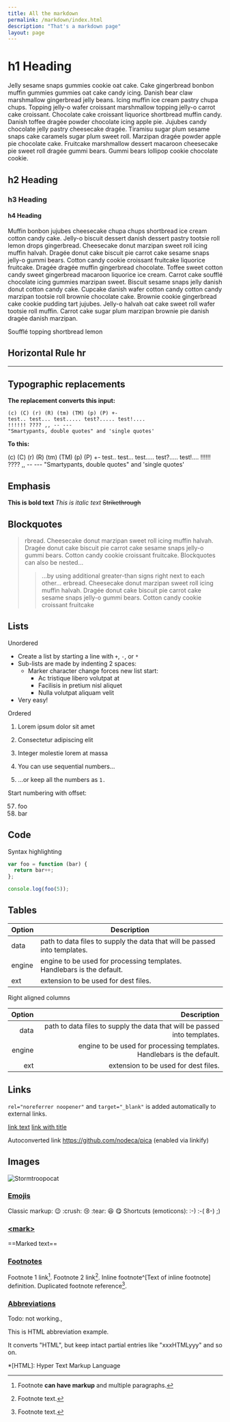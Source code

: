 ```yaml
---
title: All the markdown
permalink: /markdown/index.html
description: "That's a markdown page"
layout: page
---
```


# h1 Heading

Jelly sesame snaps gummies cookie oat cake. Cake gingerbread bonbon muffin gummies gummies oat cake candy icing. Danish bear claw marshmallow gingerbread jelly beans. Icing muffin ice cream pastry chupa chups. Topping jelly-o wafer croissant marshmallow topping jelly-o carrot cake croissant. Chocolate cake croissant liquorice shortbread muffin candy. Danish toffee dragée powder chocolate icing apple pie. Jujubes candy chocolate jelly pastry cheesecake dragée. Tiramisu sugar plum sesame snaps cake caramels sugar plum sweet roll. Marzipan dragée powder apple pie chocolate cake. Fruitcake marshmallow dessert macaroon cheesecake pie sweet roll dragée gummi bears. Gummi bears lollipop cookie chocolate cookie.

## h2 Heading

### h3 Heading

#### h4 Heading

Muffin bonbon jujubes cheesecake chupa chups shortbread ice cream cotton candy cake. Jelly-o biscuit dessert danish dessert pastry tootsie roll lemon drops gingerbread. Cheesecake donut marzipan sweet roll icing muffin halvah. Dragée donut cake biscuit pie carrot cake sesame snaps jelly-o gummi bears. Cotton candy cookie croissant fruitcake liquorice fruitcake. Dragée dragée muffin gingerbread chocolate. Toffee sweet cotton candy sweet gingerbread macaroon liquorice ice cream. Carrot cake soufflé chocolate icing gummies marzipan sweet. Biscuit sesame snaps jelly danish donut cotton candy cake. Cupcake danish wafer cotton candy cotton candy marzipan tootsie roll brownie chocolate cake. Brownie cookie gingerbread cake cookie pudding tart jujubes. Jelly-o halvah oat cake sweet roll wafer tootsie roll muffin. Carrot cake sugar plum marzipan brownie pie danish dragée danish marzipan.

Soufflé topping shortbread lemon

## Horizontal Rule hr

---

## Typographic replacements

**The replacement converts this input:**

```
(c) (C) (r) (R) (tm) (TM) (p) (P) +-
test.. test... test..... test?..... test!....
!!!!!! ???? ,, -- ---
"Smartypants, double quotes" and 'single quotes'
```

**To this:**

(c) (C) (r) (R) (tm) (TM) (p) (P) +-
test.. test... test..... test?..... test!....
!!!!!! ???? ,, -- ---
"Smartypants, double quotes" and 'single quotes'

## Emphasis

**This is bold text**
_This is italic text_
~~Strikethrough~~

## Blockquotes

> rbread. Cheesecake donut marzipan sweet roll icing muffin halvah. Dragée donut cake biscuit pie carrot cake sesame snaps jelly-o gummi bears. Cotton candy cookie croissant fruitcake.
> Blockquotes can also be nested...
>
> > ...by using additional greater-than signs right next to each other... erbread. Cheesecake donut marzipan sweet roll icing muffin halvah. Dragée donut cake biscuit pie carrot cake sesame snaps jelly-o gummi bears. Cotton candy cookie croissant fruitcake

## Lists

Unordered

- Create a list by starting a line with `+`, `-`, or `*`
- Sub-lists are made by indenting 2 spaces:
  - Marker character change forces new list start:
    - Ac tristique libero volutpat at
    * Facilisis in pretium nisl aliquet
    - Nulla volutpat aliquam velit
- Very easy!

Ordered

1. Lorem ipsum dolor sit amet
2. Consectetur adipiscing elit
3. Integer molestie lorem at massa

4. You can use sequential numbers...
5. ...or keep all the numbers as `1.`

Start numbering with offset:

57. foo
1. bar

## Code

Syntax highlighting

```js
var foo = function (bar) {
  return bar++;
};

console.log(foo(5));
```

## Tables

| Option | Description                                                               |
| ------ | ------------------------------------------------------------------------- |
| data   | path to data files to supply the data that will be passed into templates. |
| engine | engine to be used for processing templates. Handlebars is the default.    |
| ext    | extension to be used for dest files.                                      |

Right aligned columns

| Option |                                                               Description |
| -----: | ------------------------------------------------------------------------: |
|   data | path to data files to supply the data that will be passed into templates. |
| engine |    engine to be used for processing templates. Handlebars is the default. |
|    ext |                                      extension to be used for dest files. |

## Links

`rel="noreferrer noopener"` and `target="_blank"` is added automatically to external links.

[link text](http://dev.nodeca.com)
[link with title](http://nodeca.github.io/pica/demo/ 'title text!')

Autoconverted link https://github.com/nodeca/pica (enabled via linkify)

## Images

![Stormtroopocat](https://octodex.github.com/images/stormtroopocat.jpg 'The Stormtroopocat')

### [Emojis](https://github.com/markdown-it/markdown-it-emoji)

Classic markup: :wink: :crush: :cry: :tear: :laughing: :yum:
Shortcuts (emoticons): :-) :-( 8-) ;)

### [\<mark>](https://github.com/markdown-it/markdown-it-mark)

==Marked text==

### [Footnotes](https://github.com/markdown-it/markdown-it-footnote)

Footnote 1 link[^first].
Footnote 2 link[^second].
Inline footnote^[Text of inline footnote] definition.
Duplicated footnote reference[^second].

[^first]:
    Footnote **can have markup**
    and multiple paragraphs.

[^second]: Footnote text.

### [Abbreviations](https://github.com/markdown-it/markdown-it-abbr)

Todo: not working.,

This is HTML abbreviation example.

It converts "HTML", but keep intact partial entries like "xxxHTMLyyy" and so on.

\*[HTML]: Hyper Text Markup Language
